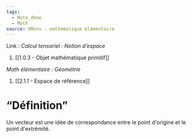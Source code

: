 ```yaml
---
tags:
  - Note_done
  - Math
source: UMons - mathématique élémentaire
---
```


Link : 
_Calcul tensoriel : Notion d’espace_ 
1. [[1.0.3 - Objet mathématique primitif]]

_Math élémentaire : Géométrie_
1. [[2.1.1 - Espace de référence]]


# “Définition”
Un vecteur est une idée de correspondance entre le point d'origine et le point d'extrémité.